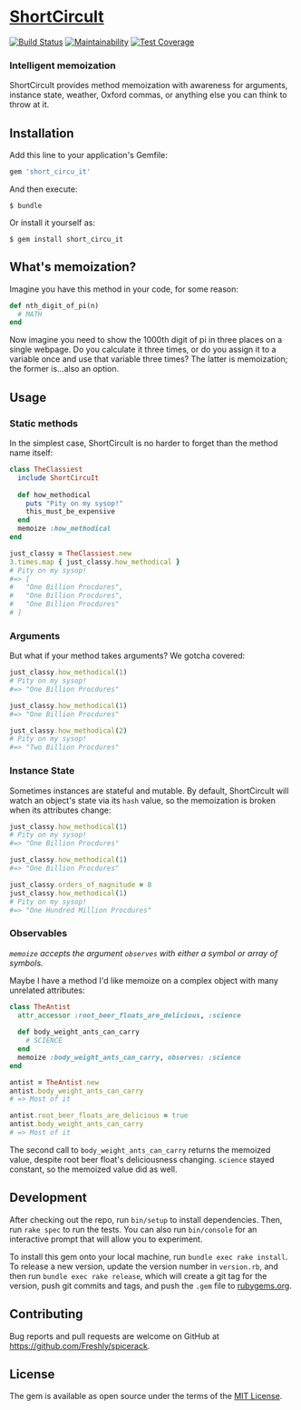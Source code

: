 # [ShortCircuIt](https://www.youtube.com/watch?v=XtP88AGsslo)

[![Build Status](https://semaphoreci.com/api/v1/freshly/spicerack/branches/master/badge.svg)](https://semaphoreci.com/freshly/spicerack)
[![Maintainability](https://api.codeclimate.com/v1/badges/7e089c2617c530a85b17/maintainability)](https://codeclimate.com/github/Freshly/spicerack/maintainability)
[![Test Coverage](https://api.codeclimate.com/v1/badges/7e089c2617c530a85b17/test_coverage)](https://codeclimate.com/github/Freshly/spicerack/test_coverage)

### Intelligent memoization

ShortCircuIt provides method memoization with awareness for arguments, instance state, weather, Oxford commas, or anything else you can think to throw at it.

## Installation

Add this line to your application's Gemfile:

```ruby
gem 'short_circu_it'
```

And then execute:

    $ bundle

Or install it yourself as:

    $ gem install short_circu_it

## What's memoization?

Imagine you have this method in your code, for some reason:
```ruby
def nth_digit_of_pi(n)
  # MATH
end
```

Now imagine you need to show the 1000th digit of pi in three places on a single webpage. Do you calculate it three times, or do you assign it to a variable once and use that variable three times? The latter is memoization; the former is...also an option.

## Usage

### Static methods
In the simplest case, ShortCircuIt is no harder to forget than the method name itself:

```ruby
class TheClassiest
  include ShortCircuIt
  
  def how_methodical
    puts "Pity on my sysop!"
    this_must_be_expensive
  end
  memoize :how_methodical
end

just_classy = TheClassiest.new
3.times.map { just_classy.how_methodical }
# Pity on my sysop!
#=> [
#   "One Billion Procdures",
#   "One Billion Procdures",
#   "One Billion Procdures"
# ]
```

### Arguments

But what if your method takes arguments? We gotcha covered:

```ruby
just_classy.how_methodical(1)
# Pity on my sysop!
#=> "One Billion Procdures"

just_classy.how_methodical(1)
#=> "One Billion Procdures"

just_classy.how_methodical(2)
# Pity on my sysop!
#=> "Two Billion Procdures"
```

### Instance State
Sometimes instances are stateful and mutable. By default, ShortCircuIt will watch an object's state via its `hash` value, so the memoization is broken when its attributes change:
```ruby
just_classy.how_methodical(1)
# Pity on my sysop!
#=> "One Billion Procdures"

just_classy.how_methodical(1)
#=> "One Billion Procdures"

just_classy.orders_of_magnitude = 8
just_classy.how_methodical(1)
# Pity on my sysop!
#=> "One Hundred Million Procdures"
```

### Observables

_`memoize` accepts the argument `observes` with either a symbol or array of symbols._

Maybe I have a method I'd like memoize on a complex object with many unrelated attributes:
```ruby
class TheAntist
  attr_accessor :root_beer_floats_are_delicious, :science
  
  def body_weight_ants_can_carry
    # SCIENCE
  end
  memoize :body_weight_ants_can_carry, observes: :science
end

antist = TheAntist.new
antist.body_weight_ants_can_carry
# => Most of it

antist.root_beer_floats_are_delicious = true
antist.body_weight_ants_can_carry
# => Most of it
```

The second call to `body_weight_ants_can_carry` returns the memoized value, despite root beer float's deliciousness changing. `science` stayed constant, so the memoized value did as well.

## Development

After checking out the repo, run `bin/setup` to install dependencies. Then, run `rake spec` to run the tests. You can also run `bin/console` for an interactive prompt that will allow you to experiment.

To install this gem onto your local machine, run `bundle exec rake install`. To release a new version, update the version number in `version.rb`, and then run `bundle exec rake release`, which will create a git tag for the version, push git commits and tags, and push the `.gem` file to [rubygems.org](https://rubygems.org).

## Contributing

Bug reports and pull requests are welcome on GitHub at https://github.com/Freshly/spicerack.

## License

The gem is available as open source under the terms of the [MIT License](https://opensource.org/licenses/MIT).
